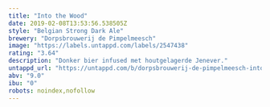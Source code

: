 ```yaml
---
title: "Into the Wood"
date: 2019-02-08T13:53:56.538505Z
style: "Belgian Strong Dark Ale"
brewery: "Dorpsbrouwerij de Pimpelmeesch"
image: "https://labels.untappd.com/labels/2547438"
rating: "3.64"
description: "Donker bier infused met houtgelagerde Jenever."
untappd_url: "https://untappd.com/b/dorpsbrouwerij-de-pimpelmeesch-into-the-wood/2547438"
abv: "9.0"
ibu: "0"
robots: noindex,nofollow
---
```


